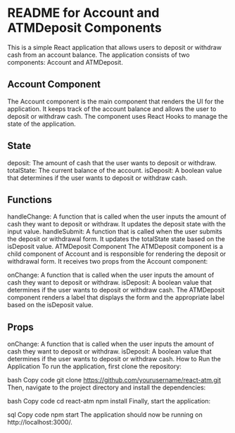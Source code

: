 # README for Account and ATMDeposit Components
This is a simple React application that allows users to deposit or withdraw cash from an account balance. The application consists of two components: Account and ATMDeposit.

## Account Component
The Account component is the main component that renders the UI for the application. It keeps track of the account balance and allows the user to deposit or withdraw cash. The component uses React Hooks to manage the state of the application.

## State
deposit: The amount of cash that the user wants to deposit or withdraw.
totalState: The current balance of the account.
isDeposit: A boolean value that determines if the user wants to deposit or withdraw cash.
## Functions
handleChange: A function that is called when the user inputs the amount of cash they want to deposit or withdraw. It updates the deposit state with the input value.
handleSubmit: A function that is called when the user submits the deposit or withdrawal form. It updates the totalState state based on the isDeposit value.
ATMDeposit Component
The ATMDeposit component is a child component of Account and is responsible for rendering the deposit or withdrawal form. It receives two props from the Account component:

onChange: A function that is called when the user inputs the amount of cash they want to deposit or withdraw.
isDeposit: A boolean value that determines if the user wants to deposit or withdraw cash.
The ATMDeposit component renders a label that displays the form and the appropriate label based on the isDeposit value.

## Props
onChange: A function that is called when the user inputs the amount of cash they want to deposit or withdraw.
isDeposit: A boolean value that determines if the user wants to deposit or withdraw cash.
How to Run the Application
To run the application, first clone the repository:

bash
Copy code
git clone https://github.com/yourusername/react-atm.git
Then, navigate to the project directory and install the dependencies:

bash
Copy code
cd react-atm
npm install
Finally, start the application:

sql
Copy code
npm start
The application should now be running on http://localhost:3000/.
